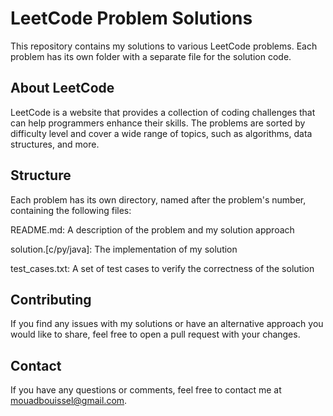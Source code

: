# LeetCode Problem Solutions

This repository contains my solutions to various LeetCode problems. Each problem has its own folder with a separate file for the solution code.

## About LeetCode

LeetCode is a website that provides a collection of coding challenges that can help programmers enhance their skills. The problems are sorted by difficulty level and cover a wide range of topics, such as algorithms, data structures, and more.

## Structure

Each problem has its own directory, named after the problem's number, containing the following files:

README.md: A description of the problem and my solution approach

solution.[c/py/java]: The implementation of my solution

test_cases.txt: A set of test cases to verify the correctness of the solution

## Contributing

If you find any issues with my solutions or have an alternative approach you would like to share, feel free to open a pull request with your changes.

## Contact

If you have any questions or comments, feel free to contact me at mouadbouissel@gmail.com.
